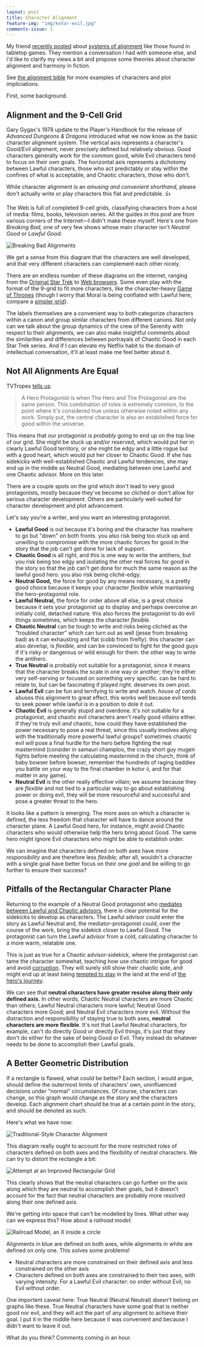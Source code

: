 ```yaml
---
layout: post
title: Character Alignment
feature-img: "img/kotor-evil.jpg"
comments-issue: 1
---
```


My friend [recently posted][the original] about [systems of alignment][WP
alignment] like those found in tabletop games. They mention a conversation I had
with someone else, and I'd like to clarify my views a bit and propose some
theories about character alignment and harmony in fiction.

See [the alignment bible][tvt alignment] for more examples of characters and
plot impliciations.

First, some background.

[the original]: http://gainesvillain.tumblr.com/post/114236681430
[WP alignment]: https://en.wikipedia.org/wiki/Alignment_%28role-playing_games%29
[tvt alignment]: http://tvtropes.org/pmwiki/pmwiki.php/Main/CharacterAlignment

## Alignment and the 9-Cell Grid

Gary Gygax's 1978 update to the Player's Handbook for the release of _Advanced
Dungeons & Dragons_ introduced what we now know as the basic character alignment
system. The vertical axis represents a character's Good/Evil alignment, never
precisely defined but relatively obvious. Good characters generally work for the
common good, while Evil characters tend to focus on their own goals. The
horizontal axis represents a dichotomy between Lawful characters, those who act
predictably or stay within the confines of what is acceptable, and Chaotic
characters, those who don't.

While character alignment is an _amusing and convenient shorthand,_ please don't
actually write or play characters this flat and predictable. 👍

The Web is full of completed 9-cell grids, classifying characters from a host of
media: films, books, television series. All the guides in this post are from
various corners of the Internet&mdash;I didn't make these myself. Here's one
from _Breaking Bad,_ one of very few shows whose main character isn't _Neutral
Good_ or _Lawful Good:_

![Breaking Bad Alignments][breaking bad]

We get a sense from this diagram that the characters are well developed, and
that very different characters can complement each other nicely.

There are an endless number of these diagrams on the internet, ranging from the
[Original Star Trek][tos] to [Web browsers][browsers]. Some even play with the
format of the 9-grid to fit more characters, like the character-heavy [Game of
Thrones][got-complex] (though I worry that Moral is being conflated with Lawful
here, compare a [simpler grid][got-simple]).

The labels themselves are a convenient way to both categorize characters within
a canon and group similar characters from different canons. Not only can we talk
about the group dynamics of the crew of the Serenity with respect to their
alignments, we can also make insightful comments about the similarities and
differences between portrayals of Chaotic Good in each Star Trek series. And if
I can elevate my Netflix habit to the domain of intellectual conversation, it'll
at least make me feel better about it.

[breaking bad]: https://i.imgur.com/GXUfg9I.jpg
[tos]: http://i.imgur.com/tfPGj6U.jpg
[browsers]: http://i.imgur.com/3TwzDSP.jpg
[got-complex]: http://i.imgur.com/HqbVUyB.jpg
[got-simple]: http://i.imgur.com/NNPg7WR.jpg

## Not All Alignments Are Equal

TVTropes [tells us][tvt hero]:

> A Hero Protagonist is when The Hero and The Protagonist are the same person.
> This combination of roles is extremely common, to the point where it's
> considered true unless otherwise noted within any work. Simply put, the
> central character is also an established force for good within the universe.

This means that our protagonist is _probably_ going to end up on the top line of
our grid. She might be stuck up and/or reserved, which would put her in clearly
Lawful Good territory, or she might be edgy and a little rogue but with a good
heart, which would put her closer to Chaotic Good. If she has sidekicks with
well-established Chaotic and Lawful tendencies, she may end up in the middle as
Neutral Good, mediating between one Lawful and one Chaotic advisor. More on this
later.

There are a couple spots on the grid which don't lead to very good protagonists,
mostly because they've become so clichéd or don't allow for serious character
development. Others are particularly well-suited for character development and
plot advancement.

Let's say you're a writer, and you want an interesting protagonist.

  - **Lawful Good** is out because it's boring and the character has nowhere to
    go but "down" on both fronts. you also risk being too stuck up and
    unwilling to compromise with the more chaotic forces for good in the story
    that the job can't get done for lack of support.
  - **Chaotic Good** is all right, and this is one way to write the antihero,
    but you risk being too edgy and isolating the other real forces for good in
    the story so that the job can't get done for much the same reason as the lawful
    good hero. you also risk being cliché-edgy.
  - **Neutral Good,** the force for good by any means necessary, is a pretty
    good choice because it keeps your character *flexible* while maintaining
    the hero-protagonist role.
  - **Lawful Neutral,** the force for order above all else, is a great choice
    because it sets your protagonist up to display and perhaps overcome an
    initially cold, detached nature. this also forces the protagonist to do evil
    things sometimes, which keeps the character *flexible.*
  - **Chaotic Neutral** can be tough to write and risks being clichéd as the
    "troubled character" which can turn out as well (jesse from breaking bad)
    as it can exhausting and flat (cobb from firefly). this character can also
    *develop,* is *flexible,* and can be convinced to fight for the good guys if
    it's risky or dangerous or wild enough for them. the other way to write the
    antihero.
  - **True Neutral** is probably not suitable for a protagonist, since it means
    that the character breaks the scale in one way or another; they're either
    very self-serving or focused on something very specific. can be hard to relate
    to, but can be fascinating if played right. deserves its own post.
  - **Lawful Evil** can be fun and terrifying to write and watch. _house of
    cards_ abuses this alignment to great effect. this works well because evil
    tends to seek power while lawful is in a position to dole it out.
  - **Chaotic Evil** is generally stupid and overdone. it's not suitable for a
    protagonist, and chaotic evil characters aren't really good villains
    either. if they're truly evil _and_ chaotic, how could they have established
    the power necessary to pose a real threat, since this usually involves allying
    with the traditionally more powerful lawful groups? sometimes chaotic evil
    will pose a final hurdle for the hero before fighting the real mastermind
    (consider in samauri champloo, the crazy short guy mugen fights before meeting
    the calculating mastermind in the church, think of baby bowser before bowser,
    remember the hundreds of raging baddies you battle on your way to the final
    chamber in kotor ii, and for that matter in any game).
  - **Neutral Evil** is the other really effective villain; we assume because
    they are *flexible* and not tied to a particular way to go about
    establishing power or doing evil, they will be more resourceful and successful
    and pose a greater threat to the hero.

It looks like a pattern is emerging. The more axes on which a character is
defined, the less freedom that character will have to dance around the character
plane. A Lawful Good hero, for instance, might avoid Chaotic characters who
would otherwise help the hero bring about Good. The same hero might ignore Evil
characters who might be able to establish order.

We can imagine that characters defined on both axes have more *responsibility*
and are therefore less *flexible;* after all, wouldn't a character with a single
goal have better focus on their *one goal* and be willing to go further to
ensure their success?

[tvt hero]: http://tvtropes.org/pmwiki/pmwiki.php/Main/HeroProtagonist

## Pitfalls of the Rectangular Character Plane

Returning to the example of a Neutral Good protagonist who [mediates between
Lawful and Chaotic advisors][freud], there is clear potential for the sidekicks
to develop as characters. The Lawful advisor could enter the story as Lawful
Neutral and, the mediator-protagonist could, over the course of the work, bring
the sidekick closer to Lawful Good. The protagonist can turn the Lawful advisor
from a cold, calculating character to a more warm, relatable one.

This is just as true for a Chaotic advisor-sidekick, where the protagonist can
tame the character somewhat, teaching how use chaotic intrigue for good and
avoid [corruption][tvt for good regret]. They will surely still show their
chaotic side, and might end up at least being [tempted to stay][tvt choose to
stay] in the land at the end of [the hero's journey][tvt hero's journey].

We can see that **neutral characters have greater resolve along their only
defined axis.** In other words, Chaotic Neutral characters are more Chaotic than
others; Lawful Neutral characters more lawful; Neutral Good characters more
Good; and Neutral Evil characters more evil. Without the distraction and
responsibility of staying true to both axes, **neutral characters are more
flexible**. It's not that Lawful Neutral characters, for example, can't do
directly Good or directly Evil things, it's just that they don't do either for
the sake of being Good or Evil. They instead do whatever needs to be done to
accomplish their Lawful goals.

[freud]: https://en.wikipedia.org/wiki/Id,_ego_and_super-ego
[tvt for good regret]: http://tvtropes.org/pmwiki/pmwiki.php/Main/YouCouldHaveUsedYourPowersForGood
[tvt choose to stay]: http://tvtropes.org/pmwiki/pmwiki.php/Main/IChooseToStay
[tvt hero's journey]: http://tvtropes.org/pmwiki/pmwiki.php/Main/TheHerosJourney

## A Better Geometric Distribution

If a rectangle is flawed, what could be better? Each section, I would argue,
should define the outermost limits of characters' own, uninfluenced decisions
under "normal" circumstances. Of course, characters can change, so this graph
would change as the story and the characters develop. Each alignment chart
_should_ be true at a certain point in the story, and should be denoted as such.

Here's what we have now:

![Traditional-Style Character Alignment][traditional]

This diagram really ought to account for the more restricted roles of characters
defined on both axes and the flexibility of neutral characters. We can try to
distort the rectangle a bit:

![Attempt at an Improved Rectangular Grid][distorted rectangular]

This clearly shows that the neutral characters can go further on the axis along
which they are neutral to accomplish their goals, but it doesn't account for the
fact that neutral characters are probably more resolved along their one defined
axis.

We're getting into space that can't be modelled by lines. What other way can we
express this? How about a _railroad model:_

![Railroad Model, an X inside a circle][railroad model]

Alignments in blue are defined on both axes, while alignments in white are
defined on only one. This solves some problems!

  - Neutral characters are more constrained on their defined axis and less
    constrained on the other axis
  - Characters defined on both axes are constrained to their two axes, with
    varying intensity. For a Lawful Evil character: no order without Evil, no
    Evil without order.

One importent caveat here: True Neutral (Neutral Neutral) doesn't belong on
graphs like these. True Neutral characters have some goal that is neither good
nor evil, and they will act the part of any alignment to achieve their goal. I
put it in the middle here because it was convenient and because I didn't want to
leave it out.

What do you think? Comments coming in an hour.

[traditional]: https://i.imgur.com/5dX7V95.png
[distorted rectangular]: https://i.imgur.com/lktTukd.png
[railroad model]: https://i.imgur.com/LipghUi.png
